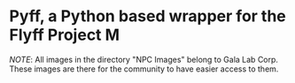 # Pyff, a Python based wrapper for the Flyff Project M 

*NOTE*:
All images in the directory "NPC Images" belong to Gala Lab Corp. These images are there for the community to have easier access to them.